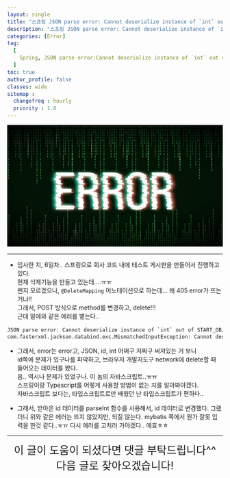 ```yaml
---
layout: single
title: "스프링 JSON parse error: Cannot deserialize instance of `int` out of START_OBJECT token; nested exception"
description: "스프링 JSON parse error: Cannot deserialize instance of `int` out of START_OBJECT token; nested exception"
categories: [Error]
tag:
  [
    Spring, JSON parse error:Cannot deserialize instance of `int` out of START_OBJECT token; nested exception, JSON, parse, error, Cannot, deserialize, instance, of, START_OBJECT, nested, exception
  ]
toc: true
author_profile: false
classes: wide
sitemap :
  changefreq : hourly
  priority : 1.0
---
```


![](/assets/img/etc/error.png)

---

- 입사한 지, 6일차.. 스프링으로 회사 코드 내에 테스트 게시판을 만들어서 진행하고 있다.<br>
현재 삭제기능을 만들고 있는데....ㅠㅠ<br>
왠지 모르겠으나, `@DeleteMapping` 어노테이션으로 하는데... 왜 405 error가 뜨는거냐!!<br>
그래서, POST 방식으로 method를 변경하고, delete!!!<br>
근데 밑에와 같은 에러를 뱉는다..<br>

```bash
JSON parse error: Cannot deserialize instance of `int` out of START_OBJECT token; nested exception is 
com.fasterxml.jackson.databind.exc.MismatchedInputException: Cannot deserialize instance of `int` out of START_OBJECT token
```

- 그래서, error는 error고, JSON, id, int 어쩌구 저쩌구 써져있는 거 보니<br>
id쪽에 문제가 있구나를 파악하고, 브라우저 개발자도구 network에 delete할 때 들어오는 데이터를 봤다.<br>
음.. 역시나 문제가 있었구나. 이 놈의 자바스크립트..ㅠㅠ<br>
스프링이랑 Typescript를 어떻게 사용할 방법이 없는 지를 알아봐야겠다.<br>
자바스크립트 보다는, 타입스크립트로만 배웠던 난 타입스크립트가 편하다..

- 그래서, 받아온 id 데이터를 parseInt 함수를 사용해서, id 데이터로 변경했다.
그랬더니 위와 같은 에러는 뜨지 않았지만, 되질 않는다. mybatis 쪽에서 뭔가 잘못 입력을 한것 같다..ㅠㅠ
다시 에러를 고치러 가야겠다.. 에효ㅎㅎ

---

<div style="font-size:25px; text-align:center">
이 글이 도움이 되셨다면 댓글 부탁드립니다^^<br>
다음 글로 찾아오겠습니다!
</div>
